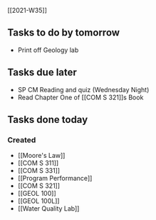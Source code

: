 [[2021-W35]]

## Tasks to do by tomorrow

* Print off Geology lab

## Tasks due later

*  SP CM Reading and quiz (Wednesday Night)
*  Read Chapter One of [[COM S 321]]s Book

## Tasks done today

 ### Created
* [[Moore's Law]]
* [[COM S 311]]
* [[COM S 331]]
* [[Program Performance]]
* [[COM S 321]]
* [[GEOL 100]]
* [[GEOL 100L]]
* [[Water Quality Lab]]